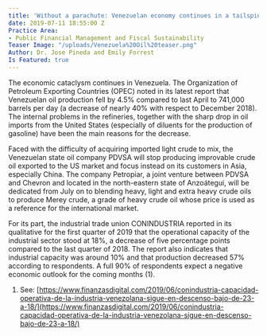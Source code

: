 ```yaml
---
title: 'Without a parachute: Venezuelan economy continues in a tailspin'
date: 2019-07-11 18:55:00 Z
Practice Area:
- Public Financial Management and Fiscal Sustainability
Teaser Image: "/uploads/Venezuela%20Oil%20teaser.png"
Author: Dr. Jose Pineda and Emily Forrest
Is Featured: true
---
```


The economic cataclysm continues in Venezuela. The Organization of Petroleum Exporting Countries (OPEC) noted in its latest report that Venezuelan oil production fell by 4.5% compared to last April to 741,000 barrels per day (a decrease of nearly 40% with respect to December 2018). The internal problems in the refineries, together with the sharp drop in oil imports from the United States (especially of diluents for the production of gasoline) have been the main reasons for the decrease.

Faced with the difficulty of acquiring imported light crude to mix, the Venezuelan state oil company PDVSA will stop producing improvable crude oil exported to the US market and focus instead on its customers in Asia, especially China. The company Petropiar, a joint venture between PDVSA and Chevron and located in the north-eastern state of Anzoátegui, will be dedicated from July on to blending heavy, light and extra heavy crude oils to produce Merey crude, a grade of heavy crude oil whose price is used as a reference for the international market.

For its part, the industrial trade union CONINDUSTRIA reported in its qualitative for the first quarter of 2019 that the operational capacity of the industrial sector stood at 18%, a decrease of five percentage points compared to the last quarter of 2018. The report also indicates that industrial capacity was around 10% and that production decreased 57% according to respondents. A full 90% of respondents expect a negative economic outlook for the coming months (1). 

1. See: [https://www.finanzasdigital.com/2019/06/conindustria-capacidad-operativa-de-la-industria-venezolana-sigue-en-descenso-bajo-de-23-a-18/](https://www.finanzasdigital.com/2019/06/conindustria-capacidad-operativa-de-la-industria-venezolana-sigue-en-descenso-bajo-de-23-a-18/)